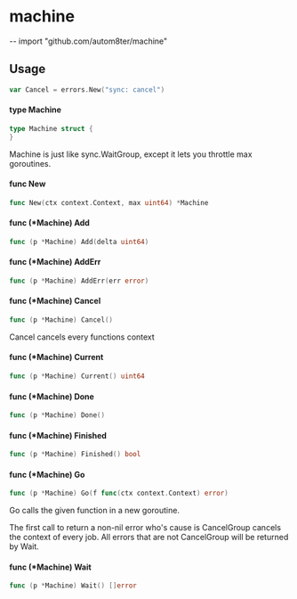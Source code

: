 # machine
--
    import "github.com/autom8ter/machine"


## Usage

```go
var Cancel = errors.New("sync: cancel")
```

#### type Machine

```go
type Machine struct {
}
```

Machine is just like sync.WaitGroup, except it lets you throttle max goroutines.

#### func  New

```go
func New(ctx context.Context, max uint64) *Machine
```

#### func (*Machine) Add

```go
func (p *Machine) Add(delta uint64)
```

#### func (*Machine) AddErr

```go
func (p *Machine) AddErr(err error)
```

#### func (*Machine) Cancel

```go
func (p *Machine) Cancel()
```
Cancel cancels every functions context

#### func (*Machine) Current

```go
func (p *Machine) Current() uint64
```

#### func (*Machine) Done

```go
func (p *Machine) Done()
```

#### func (*Machine) Finished

```go
func (p *Machine) Finished() bool
```

#### func (*Machine) Go

```go
func (p *Machine) Go(f func(ctx context.Context) error)
```
Go calls the given function in a new goroutine.

The first call to return a non-nil error who's cause is CancelGroup cancels the
context of every job. All errors that are not CancelGroup will be returned by
Wait.

#### func (*Machine) Wait

```go
func (p *Machine) Wait() []error
```
